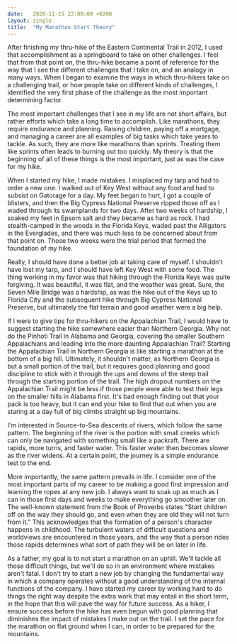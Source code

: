 ```yaml
---
date:   2020-11-15 22:00:00 +0200
layout: single
title:  "My Marathon Start Theory"
---
```

After finishing my thru-hike of the Eastern Continental Trail in 2012, I used that accomplishment as a springboard to take on other challenges. I feel that from that point on, the thru-hike became a point of reference for the way that I see the different challenges that I take on, and an analogy in many ways. When I began to examine the ways in which thru-hikers take on a challenging trail, or how people take on different kinds of challenges, I identified the very first phase of the challenge as the most important determining factor.

The most important challenges that I see in my life are not short affairs, but rather efforts which take a long time to accomplish. Like marathons, they require endurance and planning. Raising children, paying off a mortgage, and managing a career are all examples of big tasks which take years to tackle. As such, they are more like marathons than sprints. Treating them like sprints often leads to burning out too quickly. My theory is that the beginning of all of these things is the most important, just as was the case for my hike.

When I started my hike, I made mistakes. I misplaced my tarp and had to order a new one. I walked out of Key West without any food and had to subsist on Gatorage for a day. My feet began to hurt, I got a couple of blisters, and then the Big Cypress National Preserve ripped those off as I waded through its swamplands for two days. After two weeks of hardship, I soaked my feet in Epsom salt and they became as hard as rock. I had stealth-camped in the woods in the Florida Keys, waded past the Alligators in the Everglades, and there was much less to be concerned about from that point on. Those two weeks were the trial period that formed the foundation of my hike.

Really, I should have done a better job at taking care of myself. I shouldn't have lost my tarp, and I should have left Key West with some food. The thing working in my favor was that hiking through the Florida Keys was quite forgiving. It was beautiful, it was flat, and the weather was great. Sure, the Seven Mile Bridge was a hardship, as was the hike out of the Keys up to Florida City and the subsequent hike through Big Cypress National Preserve, but ultimately the flat terrain and good weather were a big help.

If I were to give tips for thru-hikers on the Appalachian Trail, I would have to suggest starting the hike somewhere easier than Northern Georgia. Why not do the Pinhoti Trail in Alabama and Georgia, covering the smaller Southern Appalachians and leading into the more daunting Appalachian Trail? Starting the Appalachian Trail in Northern Georgia is like starting a marathon at the bottom of a big hill. Ultimately, it shouldn't matter, as Northern Georgia is but a small portion of the trail, but it requires good planning and good discipline to stick with it through the ups and downs of the steep trail through the starting portion of the trail. The high dropout numbers on the Appalachian Trail might be less if those people were able to test their legs on the smaller hills in Alabama first. It's bad enough finding out that your pack is too heavy, but it can end your hike to find that out when you are staring at a day full of big climbs straight up big mountains.

I'm interested in Source-to-Sea descents of rivers, which follow the same pattern. The beginning of the river is the portion with small creeks which can only be navigated with something small like a packraft. There are rapids, more turns, and faster water. This faster water then becomes slower as the river widens. At a certain point, the journey is a simple endurance test to the end.

More importantly, the same pattern prevails in life. I consider one of the most important parts of my career to be making a good first impression and learning the ropes at any new job. I always want to soak up as much as I can in those first days and weeks to make everything go smoother later on. The well-known statement from the Book of Proverbs states "Start children off on the way they should go, and even when they are old they will not turn from it." This acknowledges that the formation of a person's character happens in childhood. The turbulent waters of difficult questions and worldviews are encountered in those years, and the way that a person rides those rapids determines what sort of path they will be on later in life.

As a father, my goal is to not start a marathon on an uphill. We'll tackle all those difficult things, but we'll do so in an environment where mistakes aren't fatal. I don't try to start a new job by changing the fundamental way in which a company operates without a good understanding of the internal functions of the company. I have started my career by working hard to do things the right way despite the extra work that may entail in the short term, in the hope that this will pave the way for future success. As a hiker, I ensure success before the hike has even begun with good planning that diminishes the impact of mistakes I make out on the trail. I set the pace for the marathon on flat ground when I can, in order to be prepared for the mountains.